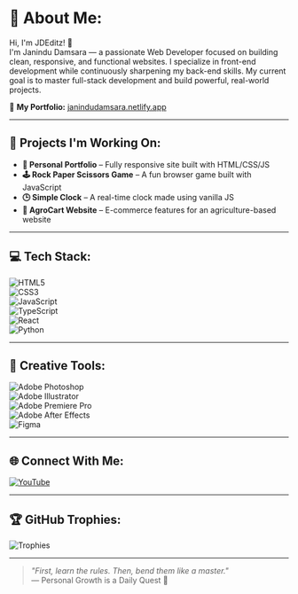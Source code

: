 # 💫 About Me:
Hi, I'm JDEditz! 👋  
I'm Janindu Damsara — a passionate Web Developer focused on building clean, responsive, and functional websites. I specialize in front-end development while continuously sharpening my back-end skills. My current goal is to master full-stack development and build powerful, real-world projects.

🔗 **My Portfolio:** [janindudamsara.netlify.app](https://janindudamsara.netlify.app)

---

## 🚀 Projects I'm Working On:
- **💼 Personal Portfolio** – Fully responsive site built with HTML/CSS/JS  
- **🕹️ Rock Paper Scissors Game** – A fun browser game built with JavaScript  
- **🕒 Simple Clock** – A real-time clock made using vanilla JS  
- **🛒 AgroCart Website** – E-commerce features for an agriculture-based website  

---

## 💻 Tech Stack:
![HTML5](https://img.shields.io/badge/html5-%23E34F26.svg?style=for-the-badge&logo=html5&logoColor=white)  
![CSS3](https://img.shields.io/badge/css3-%231572B6.svg?style=for-the-badge&logo=css3&logoColor=white)  
![JavaScript](https://img.shields.io/badge/javascript-%23323330.svg?style=for-the-badge&logo=javascript&logoColor=%23F7DF1E)  
![TypeScript](https://img.shields.io/badge/typescript-%23007ACC.svg?style=for-the-badge&logo=typescript&logoColor=white)  
![React](https://img.shields.io/badge/react-%2320232a.svg?style=for-the-badge&logo=react&logoColor=%2361DAFB)  
![Python](https://img.shields.io/badge/python-3670A0?style=for-the-badge&logo=python&logoColor=ffdd54)  

---

## 🎨 Creative Tools:
![Adobe Photoshop](https://img.shields.io/badge/adobe%20photoshop-%2331A8FF.svg?style=for-the-badge&logo=adobe%20photoshop&logoColor=white)  
![Adobe Illustrator](https://img.shields.io/badge/adobe%20illustrator-%23FF9A00.svg?style=for-the-badge&logo=adobe%20illustrator&logoColor=white)  
![Adobe Premiere Pro](https://img.shields.io/badge/Adobe%20Premiere%20Pro-9999FF.svg?style=for-the-badge&logo=Adobe%20Premiere%20Pro&logoColor=white)  
![Adobe After Effects](https://img.shields.io/badge/Adobe%20After%20Effects-9999FF.svg?style=for-the-badge&logo=Adobe%20After%20Effects&logoColor=white)  
![Figma](https://img.shields.io/badge/figma-%23F24E1E.svg?style=for-the-badge&logo=figma&logoColor=white)  

---

## 🌐 Connect With Me:
[![YouTube](https://img.shields.io/badge/YouTube-%23FF0000.svg?style=for-the-badge&logo=YouTube&logoColor=white)](https://youtube.com/@BedwarsN)

---

## 🏆 GitHub Trophies:
![Trophies](https://github-profile-trophy.vercel.app/?username=JDEditz&theme=darkhub&no-frame=true&no-bg=true&margin-w=4)

---

> _"First, learn the rules. Then, bend them like a master."_  
> — Personal Growth is a Daily Quest 🎯
